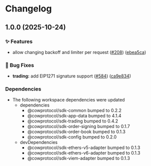# Changelog

## 1.0.0 (2025-10-24)


### ✨ Features

* allow changing backoff and limiter per request ([#208](https://github.com/cowprotocol/cow-sdk/issues/208)) ([ebea5ca](https://github.com/cowprotocol/cow-sdk/commit/ebea5ca0858aeb89ae3e5d5407c8903c3ca5178d))


### 🐛 Bug Fixes

* **trading:** add EIP1271 signature support ([#584](https://github.com/cowprotocol/cow-sdk/issues/584)) ([ca9e834](https://github.com/cowprotocol/cow-sdk/commit/ca9e834e2b0edf8a757e01383b2218d5ecfbe25e))


### Dependencies

* The following workspace dependencies were updated
  * dependencies
    * @cowprotocol/sdk-common bumped to 0.2.2
    * @cowprotocol/sdk-app-data bumped to 4.1.4
    * @cowprotocol/sdk-trading bumped to 0.4.2
    * @cowprotocol/sdk-order-signing bumped to 0.1.7
    * @cowprotocol/sdk-order-book bumped to 0.1.3
    * @cowprotocol/sdk-config bumped to 0.2.0
  * devDependencies
    * @cowprotocol/sdk-ethers-v5-adapter bumped to 0.1.3
    * @cowprotocol/sdk-ethers-v6-adapter bumped to 0.1.3
    * @cowprotocol/sdk-viem-adapter bumped to 0.1.3
